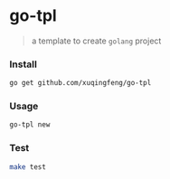 # go-tpl
> a template to create `golang` project

### Install

```bash
go get github.com/xuqingfeng/go-tpl
```

### Usage

```bash
go-tpl new
```

### Test

```bash
make test
```